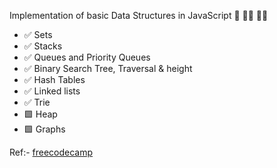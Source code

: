 Implementation of basic Data Structures in JavaScript 🍡 🤹‍♀️ ‍️🤹‍♂️

- ✅ Sets
- ✅ Stacks
- ✅ Queues and Priority Queues
- ✅ Binary Search Tree, Traversal & height
- ✅ Hash Tables
- ✅ Linked lists
- ✅ Trie
- 🟩 Heap
- 🟩 Graphs

Ref:- [freecodecamp](https://www.freecodecamp.org/news/10-common-data-structures-explained-with-videos-exercises-aaff6c06fb2b/)